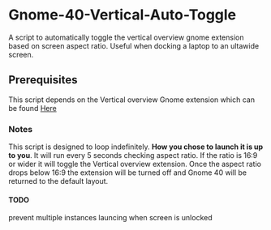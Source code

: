 # Gnome-40-Vertical-Auto-Toggle
A script to automatically toggle the vertical overview gnome extension based on screen aspect ratio. Useful when docking a laptop to an ultawide screen.

## Prerequisites
This script depends on the Vertical overview Gnome extension which can be found [Here](https://extensions.gnome.org/extension/4144/vertical-overview/)

### Notes
This script is designed to loop indefinitely. **How you chose to launch it is up to you**. It will run every 5 seconds checking aspect ratio. If the ratio is 16:9 or wider it will toggle the Vertical overview extension. Once the aspect ratio drops below 16:9 the extension will be turned off and Gnome 40 will be returned to the default layout.

#### TODO
prevent multiple instances launcing when screen is unlocked

